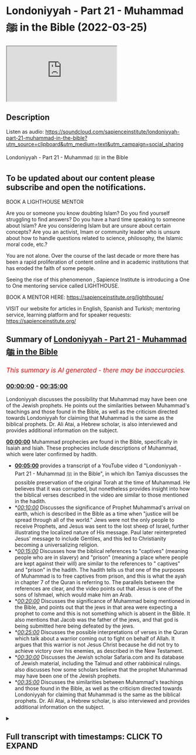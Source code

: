 # Londoniyyah - Part 21 - Muhammad ﷺ in the Bible (2022-03-25)

<iframe loading='lazy' src='https://www.youtube.com/embed/diCnJvtrpL4'></iframe>

## Description

Listen as audio: https://soundcloud.com/sapienceinstitute/londoniyyah-part-21-muhammad-in-the-bible?utm_source=clipboard&utm_medium=text&utm_campaign=social_sharing

Londoniyyah - Part 21 - Muhammad ﷺ in the Bible

To be updated about our content please subscribe and open the notifications.
----
BOOK A LIGHTHOUSE MENTOR

Are you or someone you know doubting Islam? Do you find yourself struggling to find answers?  Do you have a hard time speaking to someone about Islam?  Are you considering Islam but are unsure about certain concepts?  Are you an activist, Imam or community leader who is unsure about how to handle questions related to science, philosophy, the Islamic moral code, etc.?

You are not alone.  Over the course of the last decade or more there has been a rapid proliferation of content online and in academic institutions that has eroded the faith of some people.

Seeing the rise of  this phenomenon , Sapience Institute is introducing a One to One mentoring service called LIGHTHOUSE.

BOOK A MENTOR HERE: https://sapienceinstitute.org/lighthouse/

VISIT our website for articles in English, Spanish and Turkish; mentoring service, learning platform and for speaker requests: https://sapienceinstitute.org/

## Summary of [Londoniyyah - Part 21 - Muhammad ﷺ in the Bible](https://www.youtube.com/watch?v=diCnJvtrpL4)


*<span style="color:red; font-size:125%">This summary is AI generated - there may be inaccuracies</span>. [](/)*

### [00:00:00](https://www.youtube.com/watch?v=diCnJvtrpL4&t=0) - [00:35:00](https://www.youtube.com/watch?v=diCnJvtrpL4&t=2100)

 Londoniyyah discusses the possibility that Muhammad may have been one of the Jewish prophets. He points out the similarities between Muhammad's teachings and those found in the Bible, as well as the criticism directed towards Londoniyyah for claiming that Muhammad is the same as the biblical prophets. Dr. Ali Atai, a Hebrew scholar, is also interviewed and provides additional information on the subject.

**[00:00:00](https://www.youtube.com/watch?v=diCnJvtrpL4&t=0)**  Muhammad prophecies are found in the Bible, specifically in Isaiah and Isiah. These prophecies include descriptions of Muhammad, which were later confirmed by hadith.
* **[00:05:00](https://www.youtube.com/watch?v=diCnJvtrpL4&t=300)**  provides a transcript of a YouTube video d "Londoniyyah - Part 21 - Muhammad ﷺ in the Bible", in which Ibn Tamiya discusses the possible preservation of the original Torah at the time of Muhammad. He believes that it was corrupted, but nonetheless provides insight into how the biblical verses described in the video are similar to those mentioned in the hadith.
* **[00:10:00](https://www.youtube.com/watch?v=diCnJvtrpL4&t=600)* Discusses the significance of Prophet Muhammad's arrival on earth, which is described in the Bible as a time when "justice will be spread through all of the world." Jews were not the only people to receive Prophets, and Jesus was sent to the lost sheep of Israel, further illustrating the localized nature of His message. Paul later reinterpreted Jesus' message to include Gentiles, and this led to Christianity becoming a universalizing religion.
* **[00:15:00](https://www.youtube.com/watch?v=diCnJvtrpL4&t=900)* Discusses how the biblical references to "captives" (meaning people who are in slavery) and "prison" (meaning a place where people are kept against their will) are similar to the references to " captives" and "prison" in the hadith. The hadith tells us that one of the purposes of Muhammad is to free captives from prison, and this is what the ayah in chapter 7 of the Quran is referring to. The parallels between the references are clear, and the video points out that Jesus is one of the sons of Ishmael, which would make him an Arab.
* **[00:20:00](https://www.youtube.com/watch?v=diCnJvtrpL4&t=1200)* Discusses the significance of Muhammad being mentioned in the Bible, and points out that the jews in that area were expecting a prophet to come and this is not something which is absent in the Bible. It also mentions that Jacob was the father of the jews, and that god is being submitted here being defeated by the jews.
* **[00:25:00](https://www.youtube.com/watch?v=diCnJvtrpL4&t=1500)* Discusses the possible interpretations of verses in the Quran which talk about a warrior coming out to fight on behalf of Allah. It argues that this warrior is not Jesus Christ because he did not try to achieve victory over his enemies, as described in the New Testament.
* **[00:30:00](https://www.youtube.com/watch?v=diCnJvtrpL4&t=1800)* Discusses the Jewish scholar Safaria.com and its database of Jewish material, including the Talmud and other rabbinical rulings.  also discusses how some scholars believe that the prophet Muhammad may have been one of the Jewish prophets.
* **[00:35:00](https://www.youtube.com/watch?v=diCnJvtrpL4&t=2100)* Discusses the similarities between Muhammad's teachings and those found in the Bible, as well as the criticism directed towards Londoniyyah for claiming that Muhammad is the same as the biblical prophets. Dr. Ali Atai, a Hebrew scholar, is also interviewed and provides additional information on the subject.

<details><summary><h2>Full transcript with timestamps: CLICK TO EXPAND</h2></summary>

[0:00:13](https://youtu.be/diCnJvtrpL4?t=13) how is everyone doing this is the ninth  
[0:00:15](https://youtu.be/diCnJvtrpL4?t=15) session and we're going to be talking  
[0:00:16](https://youtu.be/diCnJvtrpL4?t=16) something about something very important  
[0:00:17](https://youtu.be/diCnJvtrpL4?t=17) which is about the prophecies  
[0:00:20](https://youtu.be/diCnJvtrpL4?t=20) of  
[0:00:21](https://youtu.be/diCnJvtrpL4?t=21) the prophet  
[0:00:22](https://youtu.be/diCnJvtrpL4?t=22) muhammad that can be found in the bible  
[0:00:26](https://youtu.be/diCnJvtrpL4?t=26) before i do that i'm going to leave it  
[0:00:27](https://youtu.be/diCnJvtrpL4?t=27) to aquatic to  
[0:00:57](https://youtu.be/diCnJvtrpL4?t=57) right so in this poem  
[0:00:59](https://youtu.be/diCnJvtrpL4?t=59) uh the the  
[0:01:01](https://youtu.be/diCnJvtrpL4?t=61) the novel basically mentions the  
[0:01:03](https://youtu.be/diCnJvtrpL4?t=63) basically mentions  
[0:01:05](https://youtu.be/diCnJvtrpL4?t=65) uh  
[0:01:06](https://youtu.be/diCnJvtrpL4?t=66) which in arabic is  
[0:01:08](https://youtu.be/diCnJvtrpL4?t=68) basically the book of isaiah  
[0:01:11](https://youtu.be/diCnJvtrpL4?t=71) and the book of isaiah potentially is  
[0:01:13](https://youtu.be/diCnJvtrpL4?t=73) the most clear or clear of what we have  
[0:01:15](https://youtu.be/diCnJvtrpL4?t=75) today  
[0:01:17](https://youtu.be/diCnJvtrpL4?t=77) in uh in terms of  
[0:01:19](https://youtu.be/diCnJvtrpL4?t=79) the 42nd chapter of isaiah in terms of  
[0:01:22](https://youtu.be/diCnJvtrpL4?t=82) predictions  
[0:01:23](https://youtu.be/diCnJvtrpL4?t=83) or mentioning  
[0:01:25](https://youtu.be/diCnJvtrpL4?t=85) of a prophet that's going to come in the  
[0:01:26](https://youtu.be/diCnJvtrpL4?t=86) future  
[0:01:27](https://youtu.be/diCnJvtrpL4?t=87) and when we go through it and we will go  
[0:01:29](https://youtu.be/diCnJvtrpL4?t=89) through it it's going to be clear to us  
[0:01:31](https://youtu.be/diCnJvtrpL4?t=91) that the  
[0:01:33](https://youtu.be/diCnJvtrpL4?t=93) descriptions  
[0:01:34](https://youtu.be/diCnJvtrpL4?t=94) are of  
[0:01:35](https://youtu.be/diCnJvtrpL4?t=95) uh none other than the prophet muhammad  
[0:01:38](https://youtu.be/diCnJvtrpL4?t=98) but before we do so i think it will be  
[0:01:40](https://youtu.be/diCnJvtrpL4?t=100) befitting  
[0:01:41](https://youtu.be/diCnJvtrpL4?t=101) to have some recite  
[0:01:44](https://youtu.be/diCnJvtrpL4?t=104) chapter 7 157  
[0:01:46](https://youtu.be/diCnJvtrpL4?t=106) which is a key ayah in the quran  
[0:01:49](https://youtu.be/diCnJvtrpL4?t=109) which mentions some points which we  
[0:01:51](https://youtu.be/diCnJvtrpL4?t=111) should also pay attention to so this is  
[0:01:53](https://youtu.be/diCnJvtrpL4?t=113) chapter 7 verse 157  
[0:02:46](https://youtu.be/diCnJvtrpL4?t=166) my  
[0:02:50](https://youtu.be/diCnJvtrpL4?t=170) so i'm going to quickly read a  
[0:02:51](https://youtu.be/diCnJvtrpL4?t=171) translation of that  
[0:02:53](https://youtu.be/diCnJvtrpL4?t=173) uh they are the ones who follow the  
[0:02:55](https://youtu.be/diCnJvtrpL4?t=175) messenger the unlettered prophet  
[0:02:57](https://youtu.be/diCnJvtrpL4?t=177) whose description they found in the  
[0:02:59](https://youtu.be/diCnJvtrpL4?t=179) torah and the injil the gospel he  
[0:03:01](https://youtu.be/diCnJvtrpL4?t=181) commands them to do good and forbids  
[0:03:03](https://youtu.be/diCnJvtrpL4?t=183) them from evil permits for them what is  
[0:03:05](https://youtu.be/diCnJvtrpL4?t=185) lawful and forbids to them  
[0:03:07](https://youtu.be/diCnJvtrpL4?t=187) what is impure and relieves them from  
[0:03:09](https://youtu.be/diCnJvtrpL4?t=189) the burdens  
[0:03:11](https://youtu.be/diCnJvtrpL4?t=191) and the shackles that  
[0:03:13](https://youtu.be/diCnJvtrpL4?t=193) that  
[0:03:13](https://youtu.be/diCnJvtrpL4?t=193) bound them  
[0:03:15](https://youtu.be/diCnJvtrpL4?t=195) only those who believe in him honor and  
[0:03:17](https://youtu.be/diCnJvtrpL4?t=197) support him and follow the light sent  
[0:03:19](https://youtu.be/diCnJvtrpL4?t=199) down to him will be successful  
[0:03:24](https://youtu.be/diCnJvtrpL4?t=204) now interestingly and this is in the  
[0:03:25](https://youtu.be/diCnJvtrpL4?t=205) next slide  
[0:03:27](https://youtu.be/diCnJvtrpL4?t=207) there is actually a hadith on this  
[0:03:30](https://youtu.be/diCnJvtrpL4?t=210) matter and this hadith is in bukhari  
[0:03:33](https://youtu.be/diCnJvtrpL4?t=213) and it's narrated as you can see  
[0:03:36](https://youtu.be/diCnJvtrpL4?t=216) by  
[0:03:41](https://youtu.be/diCnJvtrpL4?t=221) as you can see here  
[0:03:43](https://youtu.be/diCnJvtrpL4?t=223) oh sorry yes  
[0:03:45](https://youtu.be/diCnJvtrpL4?t=225) and here i'm going to read the english  
[0:03:49](https://youtu.be/diCnJvtrpL4?t=229) it says  
[0:03:50](https://youtu.be/diCnJvtrpL4?t=230) that he narrates that tell me about the  
[0:03:52](https://youtu.be/diCnJvtrpL4?t=232) description of allah's messenger  
[0:03:54](https://youtu.be/diCnJvtrpL4?t=234) which is mentioned in the torah  
[0:03:57](https://youtu.be/diCnJvtrpL4?t=237) he replied yes by allah he is described  
[0:03:59](https://youtu.be/diCnJvtrpL4?t=239) in the torah with some of the qualities  
[0:04:01](https://youtu.be/diCnJvtrpL4?t=241) attributed to him in the quran as  
[0:04:04](https://youtu.be/diCnJvtrpL4?t=244) follows  
[0:04:05](https://youtu.be/diCnJvtrpL4?t=245) now bear in mind  
[0:04:07](https://youtu.be/diCnJvtrpL4?t=247) that the books that we have now the old  
[0:04:09](https://youtu.be/diCnJvtrpL4?t=249) testament or what is referred to as  
[0:04:10](https://youtu.be/diCnJvtrpL4?t=250) torah or the first five books  
[0:04:13](https://youtu.be/diCnJvtrpL4?t=253) they have undergone significant revision  
[0:04:15](https://youtu.be/diCnJvtrpL4?t=255) there has been manuscripts that have  
[0:04:17](https://youtu.be/diCnJvtrpL4?t=257) been found there have been changes that  
[0:04:19](https://youtu.be/diCnJvtrpL4?t=259) have been made and that's  
[0:04:20](https://youtu.be/diCnJvtrpL4?t=260) an open secret now it doesn't require  
[0:04:23](https://youtu.be/diCnJvtrpL4?t=263) too much discussion  
[0:04:25](https://youtu.be/diCnJvtrpL4?t=265) only someone who is a religious fanatic  
[0:04:27](https://youtu.be/diCnJvtrpL4?t=267) or blind to the evidence would think  
[0:04:29](https://youtu.be/diCnJvtrpL4?t=269) anything other than this  
[0:04:32](https://youtu.be/diCnJvtrpL4?t=272) for example the masoretic text which  
[0:04:34](https://youtu.be/diCnJvtrpL4?t=274) many of the  
[0:04:36](https://youtu.be/diCnJvtrpL4?t=276) the old testament is very much of the  
[0:04:37](https://youtu.be/diCnJvtrpL4?t=277) old testament translations are based on  
[0:04:40](https://youtu.be/diCnJvtrpL4?t=280) underwent significant transformation  
[0:04:42](https://youtu.be/diCnJvtrpL4?t=282) when they found the dead sea scrolls  
[0:04:44](https://youtu.be/diCnJvtrpL4?t=284) in  
[0:04:45](https://youtu.be/diCnJvtrpL4?t=285) the last 60 70 years whenever it was  
[0:04:46](https://youtu.be/diCnJvtrpL4?t=286) they funded as these girls and so when  
[0:04:48](https://youtu.be/diCnJvtrpL4?t=288) they now the old testament translations  
[0:04:51](https://youtu.be/diCnJvtrpL4?t=291) make a decision for what goes in and  
[0:04:53](https://youtu.be/diCnJvtrpL4?t=293) what is to be excluded from the old  
[0:04:54](https://youtu.be/diCnJvtrpL4?t=294) testament they decide whether it's going  
[0:04:56](https://youtu.be/diCnJvtrpL4?t=296) to be the masoretic text or whether it's  
[0:04:59](https://youtu.be/diCnJvtrpL4?t=299) going to be the dead sea scrolls and or  
[0:05:01](https://youtu.be/diCnJvtrpL4?t=301) if it's going to be the septuagint and  
[0:05:03](https://youtu.be/diCnJvtrpL4?t=303) for those who don't know the septuagint  
[0:05:05](https://youtu.be/diCnJvtrpL4?t=305) is a greek translation of the old  
[0:05:07](https://youtu.be/diCnJvtrpL4?t=307) testament  
[0:05:08](https://youtu.be/diCnJvtrpL4?t=308) now you may ask what was a greek  
[0:05:10](https://youtu.be/diCnJvtrpL4?t=310) translation of the old testament doing  
[0:05:12](https://youtu.be/diCnJvtrpL4?t=312) as one of the primary sources for trying  
[0:05:14](https://youtu.be/diCnJvtrpL4?t=314) to find out what the old testament is  
[0:05:17](https://youtu.be/diCnJvtrpL4?t=317) they consider it one of the most  
[0:05:19](https://youtu.be/diCnJvtrpL4?t=319) important and primary sources and in  
[0:05:22](https://youtu.be/diCnJvtrpL4?t=322) fact what they have to do is translate  
[0:05:23](https://youtu.be/diCnJvtrpL4?t=323) it into hebrew so there's a translation  
[0:05:25](https://youtu.be/diCnJvtrpL4?t=325) process  
[0:05:27](https://youtu.be/diCnJvtrpL4?t=327) and it's not inconceivable to think that  
[0:05:29](https://youtu.be/diCnJvtrpL4?t=329) they would actually prefer a septuagint  
[0:05:31](https://youtu.be/diCnJvtrpL4?t=331) translation  
[0:05:33](https://youtu.be/diCnJvtrpL4?t=333) over and above for example a dead sea  
[0:05:35](https://youtu.be/diCnJvtrpL4?t=335) manuscript translation it's that's that  
[0:05:37](https://youtu.be/diCnJvtrpL4?t=337) has happened that does happen  
[0:05:39](https://youtu.be/diCnJvtrpL4?t=339) and so many of the times you maybe a  
[0:05:41](https://youtu.be/diCnJvtrpL4?t=341) section of the bible will depend  
[0:05:44](https://youtu.be/diCnJvtrpL4?t=344) entirely on  
[0:05:45](https://youtu.be/diCnJvtrpL4?t=345) a translation of a he of of a text from  
[0:05:49](https://youtu.be/diCnJvtrpL4?t=349) the greek into the hebrew so this is the  
[0:05:51](https://youtu.be/diCnJvtrpL4?t=351) kind of thing we are dealing with  
[0:05:53](https://youtu.be/diCnJvtrpL4?t=353) we are not dealing with a book that has  
[0:05:55](https://youtu.be/diCnJvtrpL4?t=355) been preserved  
[0:05:56](https://youtu.be/diCnJvtrpL4?t=356) and so at the time of the prophet  
[0:06:02](https://youtu.be/diCnJvtrpL4?t=362) it's important to know  
[0:06:03](https://youtu.be/diCnJvtrpL4?t=363) that what they what they were reading  
[0:06:05](https://youtu.be/diCnJvtrpL4?t=365) then is different to what we're reading  
[0:06:06](https://youtu.be/diCnJvtrpL4?t=366) now and ibn tamiya believes in his hijab  
[0:06:10](https://youtu.be/diCnJvtrpL4?t=370) uh  
[0:06:11](https://youtu.be/diCnJvtrpL4?t=371) his major work on on kind of comparative  
[0:06:14](https://youtu.be/diCnJvtrpL4?t=374) religion  
[0:06:15](https://youtu.be/diCnJvtrpL4?t=375) he believes actually and this is a  
[0:06:16](https://youtu.be/diCnJvtrpL4?t=376) minority opinion  
[0:06:18](https://youtu.be/diCnJvtrpL4?t=378) it is a minority opinion that the torah  
[0:06:20](https://youtu.be/diCnJvtrpL4?t=380) in its original form was actually  
[0:06:22](https://youtu.be/diCnJvtrpL4?t=382) preserved at the time of the prophet he  
[0:06:25](https://youtu.be/diCnJvtrpL4?t=385) believes that whereas in hajjar and  
[0:06:27](https://youtu.be/diCnJvtrpL4?t=387) others they disagree with that and  
[0:06:29](https://youtu.be/diCnJvtrpL4?t=389) they show that actually it has been  
[0:06:31](https://youtu.be/diCnJvtrpL4?t=391) uh you know corrupted and so on  
[0:06:35](https://youtu.be/diCnJvtrpL4?t=395) so this is the relevance because you'd  
[0:06:36](https://youtu.be/diCnJvtrpL4?t=396) be thinking okay why why is he  
[0:06:37](https://youtu.be/diCnJvtrpL4?t=397) mentioning what's in the torah if they  
[0:06:39](https://youtu.be/diCnJvtrpL4?t=399) told us  
[0:06:40](https://youtu.be/diCnJvtrpL4?t=400) if it's corrupted  
[0:06:42](https://youtu.be/diCnJvtrpL4?t=402) there's two ways of answering that  
[0:06:43](https://youtu.be/diCnJvtrpL4?t=403) question if you go with the majority  
[0:06:44](https://youtu.be/diCnJvtrpL4?t=404) opinions because a that part of the  
[0:06:46](https://youtu.be/diCnJvtrpL4?t=406) torah would not be maharaf  
[0:06:49](https://youtu.be/diCnJvtrpL4?t=409) and or be  
[0:06:50](https://youtu.be/diCnJvtrpL4?t=410) that actually the torah would not have  
[0:06:52](https://youtu.be/diCnJvtrpL4?t=412) been muhammad couldn't see me at that  
[0:06:53](https://youtu.be/diCnJvtrpL4?t=413) time which is corrupted  
[0:06:55](https://youtu.be/diCnJvtrpL4?t=415) in either event it's not a problem for  
[0:06:57](https://youtu.be/diCnJvtrpL4?t=417) us what isn't what is interesting about  
[0:06:59](https://youtu.be/diCnJvtrpL4?t=419) this is that now you have this companion  
[0:07:03](https://youtu.be/diCnJvtrpL4?t=423) telling us what he is reading from the  
[0:07:04](https://youtu.be/diCnJvtrpL4?t=424) torah  
[0:07:05](https://youtu.be/diCnJvtrpL4?t=425) at the time of the prophet  
[0:07:10](https://youtu.be/diCnJvtrpL4?t=430) he said he replied yes by allah he is  
[0:07:12](https://youtu.be/diCnJvtrpL4?t=432) describing the torah with some of the  
[0:07:14](https://youtu.be/diCnJvtrpL4?t=434) qualities attributed to him in the quran  
[0:07:16](https://youtu.be/diCnJvtrpL4?t=436) as follows oh prophet we have sent you  
[0:07:18](https://youtu.be/diCnJvtrpL4?t=438) as a witness  
[0:07:19](https://youtu.be/diCnJvtrpL4?t=439) for allah's true religion and the giver  
[0:07:21](https://youtu.be/diCnJvtrpL4?t=441) of glad tidings  
[0:07:23](https://youtu.be/diCnJvtrpL4?t=443) to the faithful believers and of warner  
[0:07:25](https://youtu.be/diCnJvtrpL4?t=445) to the unbelievers and a guardian of the  
[0:07:27](https://youtu.be/diCnJvtrpL4?t=447) illiterates you are my slave and i am  
[0:07:30](https://youtu.be/diCnJvtrpL4?t=450) and my messenger okay  
[0:07:33](https://youtu.be/diCnJvtrpL4?t=453) i have named you el mota  
[0:07:35](https://youtu.be/diCnJvtrpL4?t=455) or the one one who depends upon allah  
[0:07:38](https://youtu.be/diCnJvtrpL4?t=458) you are neither discourteous harsh  
[0:07:41](https://youtu.be/diCnJvtrpL4?t=461) nor a noisemaker in the markets and you  
[0:07:43](https://youtu.be/diCnJvtrpL4?t=463) do not do evil to those who do evil to  
[0:07:46](https://youtu.be/diCnJvtrpL4?t=466) you but you deal with them  
[0:07:48](https://youtu.be/diCnJvtrpL4?t=468) with forgiveness  
[0:07:50](https://youtu.be/diCnJvtrpL4?t=470) and kindness  
[0:07:52](https://youtu.be/diCnJvtrpL4?t=472) allah will not let him the prophet die  
[0:07:54](https://youtu.be/diCnJvtrpL4?t=474) till he makes straight the crooked  
[0:07:55](https://youtu.be/diCnJvtrpL4?t=475) people by making them say non has the  
[0:07:58](https://youtu.be/diCnJvtrpL4?t=478) right to be worshipped by allah  
[0:08:01](https://youtu.be/diCnJvtrpL4?t=481) with which  
[0:08:02](https://youtu.be/diCnJvtrpL4?t=482) will be open blind eyes and deaf ears  
[0:08:04](https://youtu.be/diCnJvtrpL4?t=484) and enveloped hearts now interesting  
[0:08:06](https://youtu.be/diCnJvtrpL4?t=486) because  
[0:08:07](https://youtu.be/diCnJvtrpL4?t=487) we are going to read now the biblical  
[0:08:09](https://youtu.be/diCnJvtrpL4?t=489) verses  
[0:08:11](https://youtu.be/diCnJvtrpL4?t=491) and they're there in the slides but i'm  
[0:08:12](https://youtu.be/diCnJvtrpL4?t=492) going to read them  
[0:08:13](https://youtu.be/diCnJvtrpL4?t=493) myself  
[0:08:14](https://youtu.be/diCnJvtrpL4?t=494) and i want you to just think about those  
[0:08:16](https://youtu.be/diCnJvtrpL4?t=496) those are the descriptions that i  
[0:08:18](https://youtu.be/diCnJvtrpL4?t=498) mentioned the hadith whilst now we read  
[0:08:22](https://youtu.be/diCnJvtrpL4?t=502) isaiah chapter 42.  
[0:08:29](https://youtu.be/diCnJvtrpL4?t=509) here is my servant whom i uphold  
[0:08:33](https://youtu.be/diCnJvtrpL4?t=513) my chosen one in whom i delight  
[0:08:37](https://youtu.be/diCnJvtrpL4?t=517) i will put my spirit on him and he will  
[0:08:39](https://youtu.be/diCnJvtrpL4?t=519) bring justice to the nations  
[0:08:42](https://youtu.be/diCnJvtrpL4?t=522) he will not shout or cry out or raise  
[0:08:44](https://youtu.be/diCnJvtrpL4?t=524) his voice in the streets what does that  
[0:08:46](https://youtu.be/diCnJvtrpL4?t=526) remind you of  
[0:08:47](https://youtu.be/diCnJvtrpL4?t=527) the hadith  
[0:08:48](https://youtu.be/diCnJvtrpL4?t=528) we just read yeah  
[0:08:50](https://youtu.be/diCnJvtrpL4?t=530) and bear in mind also that not shouting  
[0:08:52](https://youtu.be/diCnJvtrpL4?t=532) and crying out is something which is in  
[0:08:53](https://youtu.be/diCnJvtrpL4?t=533) the quran  
[0:08:55](https://youtu.be/diCnJvtrpL4?t=535) in the ankle  
[0:08:58](https://youtu.be/diCnJvtrpL4?t=538) which is  
[0:09:00](https://youtu.be/diCnJvtrpL4?t=540) when lokman was giving advice to his son  
[0:09:02](https://youtu.be/diCnJvtrpL4?t=542) he said that the worst of voices are the  
[0:09:03](https://youtu.be/diCnJvtrpL4?t=543) voices of  
[0:09:05](https://youtu.be/diCnJvtrpL4?t=545) you know the donkeys so don't raise your  
[0:09:08](https://youtu.be/diCnJvtrpL4?t=548) voice too much don't shout  
[0:09:10](https://youtu.be/diCnJvtrpL4?t=550) don't shout out  
[0:09:14](https://youtu.be/diCnJvtrpL4?t=554) a bruised reed he will not break and a  
[0:09:17](https://youtu.be/diCnJvtrpL4?t=557) smoldering wick he will not snuff out  
[0:09:20](https://youtu.be/diCnJvtrpL4?t=560) in faithfulness he will bring forth  
[0:09:21](https://youtu.be/diCnJvtrpL4?t=561) justice  
[0:09:23](https://youtu.be/diCnJvtrpL4?t=563) he will not he will not falter or be  
[0:09:25](https://youtu.be/diCnJvtrpL4?t=565) discouraged till he establish justice on  
[0:09:28](https://youtu.be/diCnJvtrpL4?t=568) earth  
[0:09:30](https://youtu.be/diCnJvtrpL4?t=570) now this is interesting  
[0:09:32](https://youtu.be/diCnJvtrpL4?t=572) because the word  
[0:09:35](https://youtu.be/diCnJvtrpL4?t=575) in the hebrew language  
[0:09:37](https://youtu.be/diCnJvtrpL4?t=577) which means the earth  
[0:09:38](https://youtu.be/diCnJvtrpL4?t=578) it's not something specific  
[0:09:41](https://youtu.be/diCnJvtrpL4?t=581) here it's uh  
[0:09:43](https://youtu.be/diCnJvtrpL4?t=583) it's indefinite  
[0:09:45](https://youtu.be/diCnJvtrpL4?t=585) it's talking about the entire earth  
[0:09:48](https://youtu.be/diCnJvtrpL4?t=588) in fact and we know that jewish  
[0:09:50](https://youtu.be/diCnJvtrpL4?t=590) tradition says that actually  
[0:09:52](https://youtu.be/diCnJvtrpL4?t=592) prophethood was only sent to  
[0:09:54](https://youtu.be/diCnJvtrpL4?t=594) the jews  
[0:09:55](https://youtu.be/diCnJvtrpL4?t=595) so this this person who who's obviously  
[0:09:57](https://youtu.be/diCnJvtrpL4?t=597) being described here  
[0:09:59](https://youtu.be/diCnJvtrpL4?t=599) he's going to come not to the jewish  
[0:10:01](https://youtu.be/diCnJvtrpL4?t=601) people or the children of israel he's  
[0:10:02](https://youtu.be/diCnJvtrpL4?t=602) going to come to all of the world and  
[0:10:04](https://youtu.be/diCnJvtrpL4?t=604) he's going to try and spread justice  
[0:10:05](https://youtu.be/diCnJvtrpL4?t=605) through all of the world  
[0:10:07](https://youtu.be/diCnJvtrpL4?t=607) and this is extremely significant  
[0:10:10](https://youtu.be/diCnJvtrpL4?t=610) he will not be he will not falter or be  
[0:10:11](https://youtu.be/diCnJvtrpL4?t=611) discouraged till he establish  
[0:10:13](https://youtu.be/diCnJvtrpL4?t=613) establishes justice on the earth  
[0:10:15](https://youtu.be/diCnJvtrpL4?t=615) in his law the islands will put their  
[0:10:17](https://youtu.be/diCnJvtrpL4?t=617) help  
[0:10:18](https://youtu.be/diCnJvtrpL4?t=618) the islands and this is plural now  
[0:10:23](https://youtu.be/diCnJvtrpL4?t=623) this is what god the lord says he who  
[0:10:25](https://youtu.be/diCnJvtrpL4?t=625) created the heavens and the and  
[0:10:27](https://youtu.be/diCnJvtrpL4?t=627) the earth  
[0:10:29](https://youtu.be/diCnJvtrpL4?t=629) sorry he who created the heavens and  
[0:10:31](https://youtu.be/diCnJvtrpL4?t=631) stretched them out he who spread out the  
[0:10:33](https://youtu.be/diCnJvtrpL4?t=633) earth and all that comes out of it  
[0:10:35](https://youtu.be/diCnJvtrpL4?t=635) who gives breath to its people and life  
[0:10:38](https://youtu.be/diCnJvtrpL4?t=638) to those who walk on it  
[0:10:40](https://youtu.be/diCnJvtrpL4?t=640) i the lord and this kind of language is  
[0:10:41](https://youtu.be/diCnJvtrpL4?t=641) similar to what you find in the quran  
[0:10:45](https://youtu.be/diCnJvtrpL4?t=645) you know  
[0:10:49](https://youtu.be/diCnJvtrpL4?t=649) i the lord have called you in  
[0:10:51](https://youtu.be/diCnJvtrpL4?t=651) righteousness i will hold of your hand i  
[0:10:54](https://youtu.be/diCnJvtrpL4?t=654) will keep you and will make you to to be  
[0:10:57](https://youtu.be/diCnJvtrpL4?t=657) a covenant for the people and the light  
[0:10:59](https://youtu.be/diCnJvtrpL4?t=659) for the gentiles  
[0:11:01](https://youtu.be/diCnJvtrpL4?t=661) now the gentiles are non-jews  
[0:11:05](https://youtu.be/diCnJvtrpL4?t=665) very interestingly  
[0:11:09](https://youtu.be/diCnJvtrpL4?t=669) first of all all jewish prophets were  
[0:11:11](https://youtu.be/diCnJvtrpL4?t=671) not sent as gentiles they were sent to  
[0:11:13](https://youtu.be/diCnJvtrpL4?t=673) the children of israel  
[0:11:15](https://youtu.be/diCnJvtrpL4?t=675) but even jesus for the for christians  
[0:11:17](https://youtu.be/diCnJvtrpL4?t=677) who want to say this is about jesus  
[0:11:19](https://youtu.be/diCnJvtrpL4?t=679) he wasn't sent to the gentiles he  
[0:11:22](https://youtu.be/diCnJvtrpL4?t=682) himself stated that he was sent to the  
[0:11:24](https://youtu.be/diCnJvtrpL4?t=684) lost sheep of israel a very famous  
[0:11:26](https://youtu.be/diCnJvtrpL4?t=686) narration i'm not sure if any of you  
[0:11:27](https://youtu.be/diCnJvtrpL4?t=687) know it and you should know this  
[0:11:28](https://youtu.be/diCnJvtrpL4?t=688) narration  
[0:11:30](https://youtu.be/diCnJvtrpL4?t=690) because it  
[0:11:31](https://youtu.be/diCnJvtrpL4?t=691) it's it's it's actually  
[0:11:33](https://youtu.be/diCnJvtrpL4?t=693) and we would say this definitely didn't  
[0:11:35](https://youtu.be/diCnJvtrpL4?t=695) happen  
[0:11:37](https://youtu.be/diCnJvtrpL4?t=697) but this indicates racism and  
[0:11:38](https://youtu.be/diCnJvtrpL4?t=698) discrimination  
[0:11:40](https://youtu.be/diCnJvtrpL4?t=700) uh a canaanite woman came to jesus  
[0:11:44](https://youtu.be/diCnJvtrpL4?t=704) in the bible the new testament now  
[0:11:47](https://youtu.be/diCnJvtrpL4?t=707) and she asked him to heal her  
[0:11:49](https://youtu.be/diCnJvtrpL4?t=709) and he says he doesn't he called her a  
[0:11:51](https://youtu.be/diCnJvtrpL4?t=711) dog basically  
[0:11:53](https://youtu.be/diCnJvtrpL4?t=713) you know  
[0:11:55](https://youtu.be/diCnJvtrpL4?t=715) after she begged him a little bit more  
[0:11:56](https://youtu.be/diCnJvtrpL4?t=716) he healed her  
[0:11:59](https://youtu.be/diCnJvtrpL4?t=719) and they say well that abra gets the  
[0:12:00](https://youtu.be/diCnJvtrpL4?t=720) first thing it doesn't abrogate anything  
[0:12:01](https://youtu.be/diCnJvtrpL4?t=721) he still called her a dog because she  
[0:12:03](https://youtu.be/diCnJvtrpL4?t=723) was a gentile she wasn't a jew  
[0:12:05](https://youtu.be/diCnJvtrpL4?t=725) and you could look at  
[0:12:06](https://youtu.be/diCnJvtrpL4?t=726) this very famous verse  
[0:12:09](https://youtu.be/diCnJvtrpL4?t=729) and jesus in the new testament said do  
[0:12:11](https://youtu.be/diCnJvtrpL4?t=731) not go in the way of the gentiles  
[0:12:13](https://youtu.be/diCnJvtrpL4?t=733) for i was only sent to the lost sheep of  
[0:12:15](https://youtu.be/diCnJvtrpL4?t=735) israel  
[0:12:16](https://youtu.be/diCnJvtrpL4?t=736) very clear and decisive verse it's only  
[0:12:19](https://youtu.be/diCnJvtrpL4?t=739) really  
[0:12:20](https://youtu.be/diCnJvtrpL4?t=740) when you look at the history of  
[0:12:22](https://youtu.be/diCnJvtrpL4?t=742) christianity  
[0:12:23](https://youtu.be/diCnJvtrpL4?t=743) when did christianity become a  
[0:12:24](https://youtu.be/diCnJvtrpL4?t=744) universalizing religion  
[0:12:27](https://youtu.be/diCnJvtrpL4?t=747) it became a universalizing religion  
[0:12:29](https://youtu.be/diCnJvtrpL4?t=749) when paul  
[0:12:30](https://youtu.be/diCnJvtrpL4?t=750) had an interpretation  
[0:12:32](https://youtu.be/diCnJvtrpL4?t=752) of christianity  
[0:12:34](https://youtu.be/diCnJvtrpL4?t=754) which was universalizing which was  
[0:12:37](https://youtu.be/diCnJvtrpL4?t=757) we'll go to the gentiles and so on  
[0:12:40](https://youtu.be/diCnJvtrpL4?t=760) but i'm not sure if you guys know who  
[0:12:42](https://youtu.be/diCnJvtrpL4?t=762) james is who knows who james is  
[0:12:43](https://youtu.be/diCnJvtrpL4?t=763) according to christians  
[0:12:46](https://youtu.be/diCnJvtrpL4?t=766) yeah the brother of jesus christ they  
[0:12:48](https://youtu.be/diCnJvtrpL4?t=768) believe he's the brother of jesus christ  
[0:12:50](https://youtu.be/diCnJvtrpL4?t=770) and james if you look at  
[0:12:53](https://youtu.be/diCnJvtrpL4?t=773) the books of  
[0:12:55](https://youtu.be/diCnJvtrpL4?t=775) he was supposedly written and so on  
[0:12:57](https://youtu.be/diCnJvtrpL4?t=777) he was firmly on the old covenant he  
[0:12:59](https://youtu.be/diCnJvtrpL4?t=779) firmly believed in the law or the jews  
[0:13:02](https://youtu.be/diCnJvtrpL4?t=782) today called the halacha he firmly  
[0:13:04](https://youtu.be/diCnJvtrpL4?t=784) believed in all that in fact  
[0:13:05](https://youtu.be/diCnJvtrpL4?t=785) he  
[0:13:06](https://youtu.be/diCnJvtrpL4?t=786) and we can go into this but he tested  
[0:13:08](https://youtu.be/diCnJvtrpL4?t=788) paul himself  
[0:13:11](https://youtu.be/diCnJvtrpL4?t=791) about things like circumcision i mean  
[0:13:12](https://youtu.be/diCnJvtrpL4?t=792) they were fighting each other for a  
[0:13:13](https://youtu.be/diCnJvtrpL4?t=793) circumcision  
[0:13:14](https://youtu.be/diCnJvtrpL4?t=794) you know he tested paul to see if he in  
[0:13:17](https://youtu.be/diCnJvtrpL4?t=797) fact believed in the law  
[0:13:19](https://youtu.be/diCnJvtrpL4?t=799) and paul  
[0:13:20](https://youtu.be/diCnJvtrpL4?t=800) replied that yes he believes in the law  
[0:13:22](https://youtu.be/diCnJvtrpL4?t=802) he believed that you know and he was he  
[0:13:24](https://youtu.be/diCnJvtrpL4?t=804) was lying actually because when you look  
[0:13:26](https://youtu.be/diCnJvtrpL4?t=806) at his books there's 13 books in the new  
[0:13:28](https://youtu.be/diCnJvtrpL4?t=808) testament attributed to paul  
[0:13:30](https://youtu.be/diCnJvtrpL4?t=810) all of them indicate that he wasn't he  
[0:13:31](https://youtu.be/diCnJvtrpL4?t=811) doesn't believe he believes in a new  
[0:13:33](https://youtu.be/diCnJvtrpL4?t=813) covenant he believes that jesus  
[0:13:36](https://youtu.be/diCnJvtrpL4?t=816) the fact that he died for the sins  
[0:13:38](https://youtu.be/diCnJvtrpL4?t=818) of humanity means that we don't have to  
[0:13:40](https://youtu.be/diCnJvtrpL4?t=820) abide by that law so he pretended  
[0:13:43](https://youtu.be/diCnJvtrpL4?t=823) when he was in front of james  
[0:13:45](https://youtu.be/diCnJvtrpL4?t=825) to abide by the law but when  
[0:13:47](https://youtu.be/diCnJvtrpL4?t=827) in his own teachings  
[0:13:50](https://youtu.be/diCnJvtrpL4?t=830) he uh  
[0:13:52](https://youtu.be/diCnJvtrpL4?t=832) he didn't abide by the law so the  
[0:13:53](https://youtu.be/diCnJvtrpL4?t=833) universalizing message of christianity  
[0:13:57](https://youtu.be/diCnJvtrpL4?t=837) was partly because of paul and then  
[0:14:00](https://youtu.be/diCnJvtrpL4?t=840) because of the roman empire when they  
[0:14:02](https://youtu.be/diCnJvtrpL4?t=842) when they took on christianity it  
[0:14:03](https://youtu.be/diCnJvtrpL4?t=843) couldn't be a localized religion for the  
[0:14:04](https://youtu.be/diCnJvtrpL4?t=844) jews it had to be something which was  
[0:14:06](https://youtu.be/diCnJvtrpL4?t=846) universalized for everyone otherwise  
[0:14:08](https://youtu.be/diCnJvtrpL4?t=848) policy could not be extracted from it  
[0:14:10](https://youtu.be/diCnJvtrpL4?t=850) and unity unity cannot be made from it  
[0:14:13](https://youtu.be/diCnJvtrpL4?t=853) but if you look at the explicit verses  
[0:14:17](https://youtu.be/diCnJvtrpL4?t=857) of the uh  
[0:14:19](https://youtu.be/diCnJvtrpL4?t=859) of of the bible you can easily make a  
[0:14:21](https://youtu.be/diCnJvtrpL4?t=861) case  
[0:14:22](https://youtu.be/diCnJvtrpL4?t=862) for the localized nature of the message  
[0:14:24](https://youtu.be/diCnJvtrpL4?t=864) of jesus himself do not go in the way of  
[0:14:27](https://youtu.be/diCnJvtrpL4?t=867) you know the gentiles for i was only  
[0:14:29](https://youtu.be/diCnJvtrpL4?t=869) sent to the lost sheep of israel  
[0:14:31](https://youtu.be/diCnJvtrpL4?t=871) but the fact that this is not jesus will  
[0:14:33](https://youtu.be/diCnJvtrpL4?t=873) become even more clear  
[0:14:35](https://youtu.be/diCnJvtrpL4?t=875) in the verses that follow  
[0:14:37](https://youtu.be/diCnJvtrpL4?t=877) he stated i the lord  
[0:14:40](https://youtu.be/diCnJvtrpL4?t=880) have called you in righteousness  
[0:14:42](https://youtu.be/diCnJvtrpL4?t=882) i will take hold of your hand i will  
[0:14:44](https://youtu.be/diCnJvtrpL4?t=884) keep you and will make you  
[0:14:46](https://youtu.be/diCnJvtrpL4?t=886) to be a covenant for the people and the  
[0:14:49](https://youtu.be/diCnJvtrpL4?t=889) light for the gentiles  
[0:14:50](https://youtu.be/diCnJvtrpL4?t=890) to open the to open eyes that's our  
[0:14:53](https://youtu.be/diCnJvtrpL4?t=893) blind and what does that remind you of  
[0:14:56](https://youtu.be/diCnJvtrpL4?t=896) to open eyes that are blind the  
[0:14:57](https://youtu.be/diCnJvtrpL4?t=897) christians will say this is you know  
[0:14:59](https://youtu.be/diCnJvtrpL4?t=899) this is jesus but what did we see in the  
[0:15:01](https://youtu.be/diCnJvtrpL4?t=901) hadith  
[0:15:02](https://youtu.be/diCnJvtrpL4?t=902) we saw this exact terminology  
[0:15:05](https://youtu.be/diCnJvtrpL4?t=905) who remembers what the hadith said  
[0:15:07](https://youtu.be/diCnJvtrpL4?t=907) yeah um  
[0:15:09](https://youtu.be/diCnJvtrpL4?t=909) which will be opened blind eyes and  
[0:15:11](https://youtu.be/diCnJvtrpL4?t=911) death is and enveloped hearts  
[0:15:16](https://youtu.be/diCnJvtrpL4?t=916) exactly to open eyes  
[0:15:19](https://youtu.be/diCnJvtrpL4?t=919) that are blind  
[0:15:21](https://youtu.be/diCnJvtrpL4?t=921) to free captives from prison and to  
[0:15:24](https://youtu.be/diCnJvtrpL4?t=924) release them from the dungeon what does  
[0:15:27](https://youtu.be/diCnJvtrpL4?t=927) that remind you of  
[0:15:31](https://youtu.be/diCnJvtrpL4?t=931) not the hadith but something even  
[0:15:38](https://youtu.be/diCnJvtrpL4?t=938) clearer this this sentence here says  
[0:15:43](https://youtu.be/diCnJvtrpL4?t=943) to free captives from prison  
[0:15:50](https://youtu.be/diCnJvtrpL4?t=950) say again slavery  
[0:15:52](https://youtu.be/diCnJvtrpL4?t=952) this is captive so it could be uh yeah  
[0:15:55](https://youtu.be/diCnJvtrpL4?t=955) any prisoners  
[0:15:56](https://youtu.be/diCnJvtrpL4?t=956) uh the congress  
[0:15:59](https://youtu.be/diCnJvtrpL4?t=959) no  
[0:15:59](https://youtu.be/diCnJvtrpL4?t=959) what did we just read in the beginning  
[0:16:01](https://youtu.be/diCnJvtrpL4?t=961) of the uh  
[0:16:02](https://youtu.be/diCnJvtrpL4?t=962) thing  
[0:16:03](https://youtu.be/diCnJvtrpL4?t=963) in the surah in chapter 7 157  
[0:16:08](https://youtu.be/diCnJvtrpL4?t=968) can you go back to that  
[0:16:09](https://youtu.be/diCnJvtrpL4?t=969) can you go back to the translation of  
[0:16:11](https://youtu.be/diCnJvtrpL4?t=971) that  
[0:16:19](https://youtu.be/diCnJvtrpL4?t=979) okay yeah  
[0:16:33](https://youtu.be/diCnJvtrpL4?t=993) how is that  
[0:16:35](https://youtu.be/diCnJvtrpL4?t=995) and translated them from the burdens and  
[0:16:37](https://youtu.be/diCnJvtrpL4?t=997) the shackles that bound them beautiful  
[0:16:39](https://youtu.be/diCnJvtrpL4?t=999) so they were imprisoned they were in  
[0:16:41](https://youtu.be/diCnJvtrpL4?t=1001) shackles and then  
[0:16:43](https://youtu.be/diCnJvtrpL4?t=1003) they were made free from those shackles  
[0:16:45](https://youtu.be/diCnJvtrpL4?t=1005) so what do we find here we find here it  
[0:16:47](https://youtu.be/diCnJvtrpL4?t=1007) says  
[0:16:48](https://youtu.be/diCnJvtrpL4?t=1008) to open the eyes that are blind which is  
[0:16:49](https://youtu.be/diCnJvtrpL4?t=1009) in the hadith to free captives from  
[0:16:51](https://youtu.be/diCnJvtrpL4?t=1011) prison meaning to release them from the  
[0:16:53](https://youtu.be/diCnJvtrpL4?t=1013) shackles and release them from the  
[0:16:54](https://youtu.be/diCnJvtrpL4?t=1014) dungeon  
[0:16:56](https://youtu.be/diCnJvtrpL4?t=1016) okay so this is not okay there's not an  
[0:16:57](https://youtu.be/diCnJvtrpL4?t=1017) actual dungeon this metaphoric speech  
[0:17:02](https://youtu.be/diCnJvtrpL4?t=1022) those who sit in darkness so if if those  
[0:17:04](https://youtu.be/diCnJvtrpL4?t=1024) who are sitting in darkness that must  
[0:17:06](https://youtu.be/diCnJvtrpL4?t=1026) mean that the person that is coming must  
[0:17:08](https://youtu.be/diCnJvtrpL4?t=1028) be coming with what  
[0:17:10](https://youtu.be/diCnJvtrpL4?t=1030) like and what does the ayah continue to  
[0:17:12](https://youtu.be/diCnJvtrpL4?t=1032) say  
[0:17:26](https://youtu.be/diCnJvtrpL4?t=1046) right so so the following these people  
[0:17:28](https://youtu.be/diCnJvtrpL4?t=1048) that are in darkness in the dungeons are  
[0:17:30](https://youtu.be/diCnJvtrpL4?t=1050) now following a light  
[0:17:32](https://youtu.be/diCnJvtrpL4?t=1052) so the ayah is there  
[0:17:34](https://youtu.be/diCnJvtrpL4?t=1054) the hadith is that and now you have this  
[0:17:36](https://youtu.be/diCnJvtrpL4?t=1056) can you see the parallel so far  
[0:17:40](https://youtu.be/diCnJvtrpL4?t=1060) but the parallels become even more  
[0:17:42](https://youtu.be/diCnJvtrpL4?t=1062) clear when we continue he continues i am  
[0:17:46](https://youtu.be/diCnJvtrpL4?t=1066) the lord that is my name i will not give  
[0:17:49](https://youtu.be/diCnJvtrpL4?t=1069) my glory to another or praise to idols  
[0:17:52](https://youtu.be/diCnJvtrpL4?t=1072) see the former things that have taken  
[0:17:53](https://youtu.be/diCnJvtrpL4?t=1073) place and new things i declare  
[0:17:55](https://youtu.be/diCnJvtrpL4?t=1075) before they spring  
[0:17:57](https://youtu.be/diCnJvtrpL4?t=1077) into being so if before they speak into  
[0:17:59](https://youtu.be/diCnJvtrpL4?t=1079) being means this is about the present or  
[0:18:00](https://youtu.be/diCnJvtrpL4?t=1080) the future  
[0:18:02](https://youtu.be/diCnJvtrpL4?t=1082) future because this i announce them to  
[0:18:05](https://youtu.be/diCnJvtrpL4?t=1085) you he's going to announce the future  
[0:18:07](https://youtu.be/diCnJvtrpL4?t=1087) sing to the lord a new song  
[0:18:11](https://youtu.be/diCnJvtrpL4?t=1091) his praise from the ends of the earth  
[0:18:13](https://youtu.be/diCnJvtrpL4?t=1093) you who go down to the sea and all that  
[0:18:16](https://youtu.be/diCnJvtrpL4?t=1096) is in it  
[0:18:17](https://youtu.be/diCnJvtrpL4?t=1097) you islands and all who live in them  
[0:18:19](https://youtu.be/diCnJvtrpL4?t=1099) let the desert and its towns raise their  
[0:18:22](https://youtu.be/diCnJvtrpL4?t=1102) voices let the settlements where kedar  
[0:18:25](https://youtu.be/diCnJvtrpL4?t=1105) lives rejoice  
[0:18:27](https://youtu.be/diCnJvtrpL4?t=1107) now in the bible  
[0:18:30](https://youtu.be/diCnJvtrpL4?t=1110) and you'll see this from your slides  
[0:18:32](https://youtu.be/diCnJvtrpL4?t=1112) it's clear who kedar is who is kedar  
[0:18:36](https://youtu.be/diCnJvtrpL4?t=1116) jesus yeah he's one of the sons of  
[0:18:38](https://youtu.be/diCnJvtrpL4?t=1118) ishmael right  
[0:18:40](https://youtu.be/diCnJvtrpL4?t=1120) so he can't be one  
[0:18:43](https://youtu.be/diCnJvtrpL4?t=1123) he can't be jewish it's finished  
[0:18:46](https://youtu.be/diCnJvtrpL4?t=1126) he must be wha  
[0:18:49](https://youtu.be/diCnJvtrpL4?t=1129) he's an arab  
[0:18:50](https://youtu.be/diCnJvtrpL4?t=1130) ishmael is the father of all of the  
[0:18:52](https://youtu.be/diCnJvtrpL4?t=1132) arabs  
[0:18:53](https://youtu.be/diCnJvtrpL4?t=1133) now i'm going to read to you exactly  
[0:18:55](https://youtu.be/diCnJvtrpL4?t=1135) what it says in the bible so  
[0:18:57](https://youtu.be/diCnJvtrpL4?t=1137) this is not  
[0:18:58](https://youtu.be/diCnJvtrpL4?t=1138) telling you  
[0:18:59](https://youtu.be/diCnJvtrpL4?t=1139) this is  
[0:19:03](https://youtu.be/diCnJvtrpL4?t=1143) genesis chapter 25 verse 13.  
[0:19:07](https://youtu.be/diCnJvtrpL4?t=1147) and these are the names of the sons of  
[0:19:09](https://youtu.be/diCnJvtrpL4?t=1149) ishmael by their names according to  
[0:19:11](https://youtu.be/diCnJvtrpL4?t=1151) their generation the first born of  
[0:19:13](https://youtu.be/diCnJvtrpL4?t=1153) ishmael  
[0:19:14](https://youtu.be/diCnJvtrpL4?t=1154) and then  
[0:19:16](https://youtu.be/diCnJvtrpL4?t=1156) nebajoth  
[0:19:18](https://youtu.be/diCnJvtrpL4?t=1158) pronounced his name and kedar and adbil  
[0:19:21](https://youtu.be/diCnJvtrpL4?t=1161) and mibsam  
[0:19:23](https://youtu.be/diCnJvtrpL4?t=1163) so these are the names of who the sons  
[0:19:25](https://youtu.be/diCnJvtrpL4?t=1165) of ishmael it's made  
[0:19:27](https://youtu.be/diCnJvtrpL4?t=1167) okay  
[0:19:28](https://youtu.be/diCnJvtrpL4?t=1168) now where are they  
[0:19:30](https://youtu.be/diCnJvtrpL4?t=1170) well the bible tells us ezekiel chapter  
[0:19:32](https://youtu.be/diCnJvtrpL4?t=1172) 27 verse 21  
[0:19:34](https://youtu.be/diCnJvtrpL4?t=1174) the arabians and the princes of kedar  
[0:19:37](https://youtu.be/diCnJvtrpL4?t=1177) sent merchants to trade lambs and rams  
[0:19:39](https://youtu.be/diCnJvtrpL4?t=1179) and mail goats in exchange for your  
[0:19:41](https://youtu.be/diCnJvtrpL4?t=1181) goods  
[0:19:42](https://youtu.be/diCnJvtrpL4?t=1182) so they are located in arabia  
[0:19:45](https://youtu.be/diCnJvtrpL4?t=1185) so you have these people that are  
[0:19:47](https://youtu.be/diCnJvtrpL4?t=1187) located in arabia who are arabs  
[0:19:50](https://youtu.be/diCnJvtrpL4?t=1190) and of all of the nations the canaanites  
[0:19:52](https://youtu.be/diCnJvtrpL4?t=1192) here malik every single nation that the  
[0:19:54](https://youtu.be/diCnJvtrpL4?t=1194) bible mentions which  
[0:19:56](https://youtu.be/diCnJvtrpL4?t=1196) could be i don't know in the dozens yeah  
[0:19:59](https://youtu.be/diCnJvtrpL4?t=1199) in this very verse  
[0:20:02](https://youtu.be/diCnJvtrpL4?t=1202) it mentions kedar the arabs  
[0:20:07](https://youtu.be/diCnJvtrpL4?t=1207) how significant is that  
[0:20:12](https://youtu.be/diCnJvtrpL4?t=1212) that's extremely significant i mean no  
[0:20:14](https://youtu.be/diCnJvtrpL4?t=1214) and this is so decisive  
[0:20:17](https://youtu.be/diCnJvtrpL4?t=1217) that it will  
[0:20:19](https://youtu.be/diCnJvtrpL4?t=1219) have an impact on someone who truly  
[0:20:21](https://youtu.be/diCnJvtrpL4?t=1221) believes in this book  
[0:20:22](https://youtu.be/diCnJvtrpL4?t=1222) how could it not  
[0:20:24](https://youtu.be/diCnJvtrpL4?t=1224) it's literally talking about which other  
[0:20:26](https://youtu.be/diCnJvtrpL4?t=1226) arab  
[0:20:27](https://youtu.be/diCnJvtrpL4?t=1227) came to the arabian peninsula and did  
[0:20:30](https://youtu.be/diCnJvtrpL4?t=1230) any of these things  
[0:20:31](https://youtu.be/diCnJvtrpL4?t=1231) let alone all of these things and  
[0:20:34](https://youtu.be/diCnJvtrpL4?t=1234) claimed prophethood  
[0:20:37](https://youtu.be/diCnJvtrpL4?t=1237) and was followed  
[0:20:39](https://youtu.be/diCnJvtrpL4?t=1239) not just that he was actually followed  
[0:20:41](https://youtu.be/diCnJvtrpL4?t=1241) not muslim  
[0:20:42](https://youtu.be/diCnJvtrpL4?t=1242) who was not followed then  
[0:20:44](https://youtu.be/diCnJvtrpL4?t=1244) relegated to the trash heap of history  
[0:20:51](https://youtu.be/diCnJvtrpL4?t=1251) let the people of selah sing for joy and  
[0:20:52](https://youtu.be/diCnJvtrpL4?t=1252) let them shout from the mountaintops  
[0:20:55](https://youtu.be/diCnJvtrpL4?t=1255) many have said sella here  
[0:20:57](https://youtu.be/diCnJvtrpL4?t=1257) is talking about the mountains in medina  
[0:21:00](https://youtu.be/diCnJvtrpL4?t=1260) which are actually called salah  
[0:21:02](https://youtu.be/diCnJvtrpL4?t=1262) now what is really interesting is that  
[0:21:04](https://youtu.be/diCnJvtrpL4?t=1264) you know if you read the seerah you'll  
[0:21:05](https://youtu.be/diCnJvtrpL4?t=1265) find that the  
[0:21:07](https://youtu.be/diCnJvtrpL4?t=1267) the jews in that area they have actually  
[0:21:10](https://youtu.be/diCnJvtrpL4?t=1270) gone to that area  
[0:21:12](https://youtu.be/diCnJvtrpL4?t=1272) because  
[0:21:13](https://youtu.be/diCnJvtrpL4?t=1273) they were expecting  
[0:21:15](https://youtu.be/diCnJvtrpL4?t=1275) a prophet to come  
[0:21:21](https://youtu.be/diCnJvtrpL4?t=1281) and this is not something which is  
[0:21:22](https://youtu.be/diCnJvtrpL4?t=1282) absent in the bible  
[0:21:25](https://youtu.be/diCnJvtrpL4?t=1285) in the very book of isaiah and i forget  
[0:21:27](https://youtu.be/diCnJvtrpL4?t=1287) the exact reference we can get it yeah  
[0:21:29](https://youtu.be/diCnJvtrpL4?t=1289) they were expecting a profit to come  
[0:21:31](https://youtu.be/diCnJvtrpL4?t=1291) from the quote-unquote thickets of  
[0:21:33](https://youtu.be/diCnJvtrpL4?t=1293) arabia  
[0:21:34](https://youtu.be/diCnJvtrpL4?t=1294) the thickets of arabia  
[0:21:36](https://youtu.be/diCnJvtrpL4?t=1296) so why is it the jews went to arabia  
[0:21:38](https://youtu.be/diCnJvtrpL4?t=1298) anyway they went there according to the  
[0:21:40](https://youtu.be/diCnJvtrpL4?t=1300) seerah  
[0:21:41](https://youtu.be/diCnJvtrpL4?t=1301) because they wanted they were expecting  
[0:21:42](https://youtu.be/diCnJvtrpL4?t=1302) a prophet i was going to come in the  
[0:21:43](https://youtu.be/diCnJvtrpL4?t=1303) future  
[0:21:44](https://youtu.be/diCnJvtrpL4?t=1304) the bible actually mentions  
[0:21:46](https://youtu.be/diCnJvtrpL4?t=1306) it gives them that  
[0:21:47](https://youtu.be/diCnJvtrpL4?t=1307) that indication and if you if you read  
[0:21:49](https://youtu.be/diCnJvtrpL4?t=1309) the story of  
[0:21:51](https://youtu.be/diCnJvtrpL4?t=1311) uh for example  
[0:21:55](https://youtu.be/diCnJvtrpL4?t=1315) who is safiya's father actually one of  
[0:21:57](https://youtu.be/diCnJvtrpL4?t=1317) the prophet's wives who's a jew  
[0:22:00](https://youtu.be/diCnJvtrpL4?t=1320) ethnically jewish  
[0:22:03](https://youtu.be/diCnJvtrpL4?t=1323) and she had that dream  
[0:22:04](https://youtu.be/diCnJvtrpL4?t=1324) why did he get so angry  
[0:22:06](https://youtu.be/diCnJvtrpL4?t=1326) do you remember that dream she had a  
[0:22:08](https://youtu.be/diCnJvtrpL4?t=1328) dream that basically the  
[0:22:10](https://youtu.be/diCnJvtrpL4?t=1330) i think it was the son of the moon you  
[0:22:12](https://youtu.be/diCnJvtrpL4?t=1332) know came into our house and  
[0:22:14](https://youtu.be/diCnJvtrpL4?t=1334) and he he hit her he abused her like you  
[0:22:17](https://youtu.be/diCnJvtrpL4?t=1337) beating her up slapped her in her face  
[0:22:20](https://youtu.be/diCnJvtrpL4?t=1340) he understood interpreted the dreamers  
[0:22:22](https://youtu.be/diCnJvtrpL4?t=1342) the prophet is going to  
[0:22:24](https://youtu.be/diCnJvtrpL4?t=1344) come and he interprets the dreamers it's  
[0:22:26](https://youtu.be/diCnJvtrpL4?t=1346) not going to be a jew either  
[0:22:28](https://youtu.be/diCnJvtrpL4?t=1348) so because he was able to interpret the  
[0:22:29](https://youtu.be/diCnJvtrpL4?t=1349) dream in that way  
[0:22:30](https://youtu.be/diCnJvtrpL4?t=1350) he he got immediately triggered and he  
[0:22:33](https://youtu.be/diCnJvtrpL4?t=1353) abused his daughter he slapped him  
[0:22:36](https://youtu.be/diCnJvtrpL4?t=1356) which shows that these jewish people  
[0:22:39](https://youtu.be/diCnJvtrpL4?t=1359) this is just one of many stories by the  
[0:22:40](https://youtu.be/diCnJvtrpL4?t=1360) way they they knew  
[0:22:42](https://youtu.be/diCnJvtrpL4?t=1362) that the prophet because their bible  
[0:22:44](https://youtu.be/diCnJvtrpL4?t=1364) tells them i mean not their bible but  
[0:22:46](https://youtu.be/diCnJvtrpL4?t=1366) the old testament the the hebrew bible  
[0:22:49](https://youtu.be/diCnJvtrpL4?t=1369) the torah whether it was preserved or  
[0:22:51](https://youtu.be/diCnJvtrpL4?t=1371) not at that time  
[0:22:52](https://youtu.be/diCnJvtrpL4?t=1372) whatever it was it told them that  
[0:22:56](https://youtu.be/diCnJvtrpL4?t=1376) that it was going to be in the thickets  
[0:22:57](https://youtu.be/diCnJvtrpL4?t=1377) of arabia maybe they were hoping it  
[0:22:59](https://youtu.be/diCnJvtrpL4?t=1379) would be a jew just like them  
[0:23:01](https://youtu.be/diCnJvtrpL4?t=1381) because a lot of it is tribal remember  
[0:23:04](https://youtu.be/diCnJvtrpL4?t=1384) this old testament describes ismail as a  
[0:23:07](https://youtu.be/diCnJvtrpL4?t=1387) wild man  
[0:23:11](https://youtu.be/diCnJvtrpL4?t=1391) you can easily see with all due respect  
[0:23:14](https://youtu.be/diCnJvtrpL4?t=1394) and i have no problem saying this the  
[0:23:16](https://youtu.be/diCnJvtrpL4?t=1396) racism in this book  
[0:23:19](https://youtu.be/diCnJvtrpL4?t=1399) yeah because they depict  
[0:23:22](https://youtu.be/diCnJvtrpL4?t=1402) for tribal reasons  
[0:23:23](https://youtu.be/diCnJvtrpL4?t=1403) they depict uh you know the arabians  
[0:23:27](https://youtu.be/diCnJvtrpL4?t=1407) as such and such and  
[0:23:29](https://youtu.be/diCnJvtrpL4?t=1409) they depict  
[0:23:30](https://youtu.be/diCnJvtrpL4?t=1410) the the jews as such and such  
[0:23:32](https://youtu.be/diCnJvtrpL4?t=1412) it's it's clear  
[0:23:35](https://youtu.be/diCnJvtrpL4?t=1415) the issues here  
[0:23:37](https://youtu.be/diCnJvtrpL4?t=1417) and second secondarily like ismail is a  
[0:23:40](https://youtu.be/diCnJvtrpL4?t=1420) wild man yeah  
[0:23:42](https://youtu.be/diCnJvtrpL4?t=1422) but not just this  
[0:23:44](https://youtu.be/diCnJvtrpL4?t=1424) the way that they subject god  
[0:23:47](https://youtu.be/diCnJvtrpL4?t=1427) whoever the  
[0:23:48](https://youtu.be/diCnJvtrpL4?t=1428) harifa corrupted this book  
[0:23:50](https://youtu.be/diCnJvtrpL4?t=1430) to a subordinate position respective to  
[0:23:53](https://youtu.be/diCnJvtrpL4?t=1433) their tribe is clear  
[0:23:55](https://youtu.be/diCnJvtrpL4?t=1435) god repented to israel can you imagine  
[0:23:57](https://youtu.be/diCnJvtrpL4?t=1437) that's a biblical verse god repented to  
[0:24:00](https://youtu.be/diCnJvtrpL4?t=1440) israel  
[0:24:01](https://youtu.be/diCnJvtrpL4?t=1441) you know the almighty god repented to  
[0:24:03](https://youtu.be/diCnJvtrpL4?t=1443) israel  
[0:24:04](https://youtu.be/diCnJvtrpL4?t=1444) god wrestled jacob and he lost the  
[0:24:07](https://youtu.be/diCnJvtrpL4?t=1447) wrestling match  
[0:24:09](https://youtu.be/diCnJvtrpL4?t=1449) what kind of thing is this okay it's a  
[0:24:10](https://youtu.be/diCnJvtrpL4?t=1450) metaphor okay it was the angel but it's  
[0:24:12](https://youtu.be/diCnJvtrpL4?t=1452) just what kind of metaphor is this  
[0:24:14](https://youtu.be/diCnJvtrpL4?t=1454) anyway  
[0:24:15](https://youtu.be/diCnJvtrpL4?t=1455) jacob obviously is the father of jews so  
[0:24:18](https://youtu.be/diCnJvtrpL4?t=1458) god is being submitted here being  
[0:24:21](https://youtu.be/diCnJvtrpL4?t=1461) defeated here the imagery whether it's  
[0:24:22](https://youtu.be/diCnJvtrpL4?t=1462) metaphorical otherwise  
[0:24:24](https://youtu.be/diCnJvtrpL4?t=1464) he's being defeated by the jewish super  
[0:24:27](https://youtu.be/diCnJvtrpL4?t=1467) tribe  
[0:24:29](https://youtu.be/diCnJvtrpL4?t=1469) and  
[0:24:30](https://youtu.be/diCnJvtrpL4?t=1470) and god is being forced to repent to  
[0:24:32](https://youtu.be/diCnJvtrpL4?t=1472) this jewish super tribe and so you can  
[0:24:35](https://youtu.be/diCnJvtrpL4?t=1475) see it's like any anyone who knows a  
[0:24:36](https://youtu.be/diCnJvtrpL4?t=1476) tribal society knows how important tribe  
[0:24:39](https://youtu.be/diCnJvtrpL4?t=1479) is and so imagine now they have to  
[0:24:41](https://youtu.be/diCnJvtrpL4?t=1481) contend with the fact that this last  
[0:24:43](https://youtu.be/diCnJvtrpL4?t=1483) prophet that's going to come that's  
[0:24:44](https://youtu.be/diCnJvtrpL4?t=1484) mentioned in their book is actually from  
[0:24:46](https://youtu.be/diCnJvtrpL4?t=1486) the other guys  
[0:24:48](https://youtu.be/diCnJvtrpL4?t=1488) the cousins  
[0:24:53](https://youtu.be/diCnJvtrpL4?t=1493) so we continue  
[0:24:55](https://youtu.be/diCnJvtrpL4?t=1495) let the settlements where kedar lives  
[0:24:56](https://youtu.be/diCnJvtrpL4?t=1496) rejoice why where they live  
[0:24:59](https://youtu.be/diCnJvtrpL4?t=1499) because that is and this by the way it  
[0:25:01](https://youtu.be/diCnJvtrpL4?t=1501) nullifies jesus from being a contender  
[0:25:03](https://youtu.be/diCnJvtrpL4?t=1503) he was not sent to that area at all  
[0:25:05](https://youtu.be/diCnJvtrpL4?t=1505) it's finished now isn't it because you  
[0:25:07](https://youtu.be/diCnJvtrpL4?t=1507) know i can say well he's talking about  
[0:25:08](https://youtu.be/diCnJvtrpL4?t=1508) jesus oh because the eyes and the  
[0:25:09](https://youtu.be/diCnJvtrpL4?t=1509) blindness jesus was not sent to arabia  
[0:25:12](https://youtu.be/diCnJvtrpL4?t=1512) by consensus  
[0:25:14](https://youtu.be/diCnJvtrpL4?t=1514) whether it's with bethlehem or somewhere  
[0:25:16](https://youtu.be/diCnJvtrpL4?t=1516) else but it was not it was certainly not  
[0:25:18](https://youtu.be/diCnJvtrpL4?t=1518) arabia or the hijas region or the kedar  
[0:25:21](https://youtu.be/diCnJvtrpL4?t=1521) let the people of cella sing for joy let  
[0:25:23](https://youtu.be/diCnJvtrpL4?t=1523) the let them shout from the mountaintops  
[0:25:26](https://youtu.be/diCnJvtrpL4?t=1526) so there were mountains in the area as  
[0:25:27](https://youtu.be/diCnJvtrpL4?t=1527) we know medina does have mountains  
[0:25:30](https://youtu.be/diCnJvtrpL4?t=1530) let the people of selah sing for joy let  
[0:25:32](https://youtu.be/diCnJvtrpL4?t=1532) them shout of the mountains let them  
[0:25:34](https://youtu.be/diCnJvtrpL4?t=1534) give glory to to god or to lord and  
[0:25:36](https://youtu.be/diCnJvtrpL4?t=1536) proclaim his praise in the island  
[0:25:40](https://youtu.be/diCnJvtrpL4?t=1540) the lord will march out like a mighty  
[0:25:41](https://youtu.be/diCnJvtrpL4?t=1541) man  
[0:25:43](https://youtu.be/diCnJvtrpL4?t=1543) like a warrior he will stir up his zeal  
[0:25:46](https://youtu.be/diCnJvtrpL4?t=1546) so he is talking about a warrior we can  
[0:25:48](https://youtu.be/diCnJvtrpL4?t=1548) say i was talking about the lord but  
[0:25:49](https://youtu.be/diCnJvtrpL4?t=1549) this language of the lord going out and  
[0:25:51](https://youtu.be/diCnJvtrpL4?t=1551) fighting  
[0:25:53](https://youtu.be/diCnJvtrpL4?t=1553) sometimes that is used to depict those  
[0:25:56](https://youtu.be/diCnJvtrpL4?t=1556) who are going to go out and fighting on  
[0:25:58](https://youtu.be/diCnJvtrpL4?t=1558) his behalf and i can send you guys  
[0:26:00](https://youtu.be/diCnJvtrpL4?t=1560) inshaallah references for that it's we  
[0:26:01](https://youtu.be/diCnJvtrpL4?t=1561) can easily prove that in the bible and  
[0:26:03](https://youtu.be/diCnJvtrpL4?t=1563) the lord is coming out meaning  
[0:26:05](https://youtu.be/diCnJvtrpL4?t=1565) those people are coming out  
[0:26:06](https://youtu.be/diCnJvtrpL4?t=1566) but he's a warrior  
[0:26:08](https://youtu.be/diCnJvtrpL4?t=1568) so it is once again if this is how we  
[0:26:09](https://youtu.be/diCnJvtrpL4?t=1569) interpret it then that disqualifies  
[0:26:11](https://youtu.be/diCnJvtrpL4?t=1571) jesus christ  
[0:26:12](https://youtu.be/diCnJvtrpL4?t=1572) like a warrior he will stir up his zeal  
[0:26:16](https://youtu.be/diCnJvtrpL4?t=1576) with a shout he will raise the battle  
[0:26:17](https://youtu.be/diCnJvtrpL4?t=1577) cry  
[0:26:19](https://youtu.be/diCnJvtrpL4?t=1579) and we will triumph over his enemies  
[0:26:23](https://youtu.be/diCnJvtrpL4?t=1583) so that's what i mean once again we it's  
[0:26:25](https://youtu.be/diCnJvtrpL4?t=1585) not jesus  
[0:26:27](https://youtu.be/diCnJvtrpL4?t=1587) because he according to all according to  
[0:26:29](https://youtu.be/diCnJvtrpL4?t=1589) us he tried he actually did he he  
[0:26:31](https://youtu.be/diCnJvtrpL4?t=1591) triumphed over his enemies but according  
[0:26:32](https://youtu.be/diCnJvtrpL4?t=1592) to them his their narrative he certainly  
[0:26:34](https://youtu.be/diCnJvtrpL4?t=1594) didn't i mean  
[0:26:37](https://youtu.be/diCnJvtrpL4?t=1597) and by the way just on this side note i  
[0:26:40](https://youtu.be/diCnJvtrpL4?t=1600) will cover this more in detail the  
[0:26:41](https://youtu.be/diCnJvtrpL4?t=1601) crucifixion  
[0:26:42](https://youtu.be/diCnJvtrpL4?t=1602) it's it's really interesting to look at  
[0:26:44](https://youtu.be/diCnJvtrpL4?t=1604) psalms 92  
[0:26:46](https://youtu.be/diCnJvtrpL4?t=1606) because psalms 92 almost like even  
[0:26:48](https://youtu.be/diCnJvtrpL4?t=1608) augustine  
[0:26:49](https://youtu.be/diCnJvtrpL4?t=1609) major scholar he considered that to be a  
[0:26:51](https://youtu.be/diCnJvtrpL4?t=1611) prophecy of jesus and you know what he  
[0:26:53](https://youtu.be/diCnJvtrpL4?t=1613) said in psalms 9 2 it seems that the  
[0:26:55](https://youtu.be/diCnJvtrpL4?t=1615) angels will raise him up now obviously  
[0:26:57](https://youtu.be/diCnJvtrpL4?t=1617) that  
[0:26:58](https://youtu.be/diCnJvtrpL4?t=1618) but he'll be saved like basically the  
[0:27:00](https://youtu.be/diCnJvtrpL4?t=1620) the massanic figure will be saved  
[0:27:03](https://youtu.be/diCnJvtrpL4?t=1623) he will not be uh killed  
[0:27:05](https://youtu.be/diCnJvtrpL4?t=1625) basically he'll be saved  
[0:27:07](https://youtu.be/diCnJvtrpL4?t=1627) and so our narrative is in line with the  
[0:27:09](https://youtu.be/diCnJvtrpL4?t=1629) prophecies in the old testament way more  
[0:27:11](https://youtu.be/diCnJvtrpL4?t=1631) than their narratives are  
[0:27:13](https://youtu.be/diCnJvtrpL4?t=1633) whether it relates to jesus or whether  
[0:27:15](https://youtu.be/diCnJvtrpL4?t=1635) it relates to muhammad and they can't  
[0:27:17](https://youtu.be/diCnJvtrpL4?t=1637) make this relate to jesus  
[0:27:24](https://youtu.be/diCnJvtrpL4?t=1644) for a long time now  
[0:27:26](https://youtu.be/diCnJvtrpL4?t=1646) i have kept silent i have been quiet and  
[0:27:28](https://youtu.be/diCnJvtrpL4?t=1648) held myself back but now like a woman in  
[0:27:31](https://youtu.be/diCnJvtrpL4?t=1651) childbirth i cry cry out i gasp and pant  
[0:27:35](https://youtu.be/diCnJvtrpL4?t=1655) i will lay waste the mountains and hills  
[0:27:38](https://youtu.be/diCnJvtrpL4?t=1658) and dry up all their vegetation  
[0:27:42](https://youtu.be/diCnJvtrpL4?t=1662) i will turn rivers into islands and dry  
[0:27:44](https://youtu.be/diCnJvtrpL4?t=1664) up the the pools i will lead the blind  
[0:27:48](https://youtu.be/diCnJvtrpL4?t=1668) by ways they have not known  
[0:27:50](https://youtu.be/diCnJvtrpL4?t=1670) along unfamiliar paths i will guide them  
[0:27:53](https://youtu.be/diCnJvtrpL4?t=1673) i will turn the darkness into light  
[0:27:55](https://youtu.be/diCnJvtrpL4?t=1675) before them  
[0:27:56](https://youtu.be/diCnJvtrpL4?t=1676) and make the rough places smooth  
[0:27:59](https://youtu.be/diCnJvtrpL4?t=1679) there are the things i will do i will  
[0:28:01](https://youtu.be/diCnJvtrpL4?t=1681) not forsake them  
[0:28:03](https://youtu.be/diCnJvtrpL4?t=1683) but those who trust in idols who say  
[0:28:05](https://youtu.be/diCnJvtrpL4?t=1685) to images you are my gods  
[0:28:07](https://youtu.be/diCnJvtrpL4?t=1687) will be turned back into utter shame  
[0:28:10](https://youtu.be/diCnJvtrpL4?t=1690) a very islamic message indeed  
[0:28:12](https://youtu.be/diCnJvtrpL4?t=1692) and then it continues  
[0:28:14](https://youtu.be/diCnJvtrpL4?t=1694) but this is um  
[0:28:22](https://youtu.be/diCnJvtrpL4?t=1702) yes yes  
[0:28:23](https://youtu.be/diCnJvtrpL4?t=1703) um  
[0:28:24](https://youtu.be/diCnJvtrpL4?t=1704) but what i will say is uh this  
[0:28:26](https://youtu.be/diCnJvtrpL4?t=1706) before we uh because it's going to be a  
[0:28:28](https://youtu.be/diCnJvtrpL4?t=1708) pretty short session in terms of what we  
[0:28:30](https://youtu.be/diCnJvtrpL4?t=1710) cover  
[0:28:31](https://youtu.be/diCnJvtrpL4?t=1711) who they say it is so i wanted to find  
[0:28:32](https://youtu.be/diCnJvtrpL4?t=1712) out who they who i mean who are they the  
[0:28:34](https://youtu.be/diCnJvtrpL4?t=1714) jewish people because we know that  
[0:28:36](https://youtu.be/diCnJvtrpL4?t=1716) christians are going to say for the most  
[0:28:37](https://youtu.be/diCnJvtrpL4?t=1717) part is christ and that's very weak as  
[0:28:40](https://youtu.be/diCnJvtrpL4?t=1720) we've seen  
[0:28:41](https://youtu.be/diCnJvtrpL4?t=1721) but jewish people say  
[0:28:43](https://youtu.be/diCnJvtrpL4?t=1723) the identification of the servant in  
[0:28:44](https://youtu.be/diCnJvtrpL4?t=1724) these verses  
[0:28:46](https://youtu.be/diCnJvtrpL4?t=1726) so  
[0:28:46](https://youtu.be/diCnJvtrpL4?t=1726) possibilities include cyrus  
[0:28:50](https://youtu.be/diCnJvtrpL4?t=1730) cyrus to get a great according to sadia  
[0:28:52](https://youtu.be/diCnJvtrpL4?t=1732) okay they say cyrus cyrus was a  
[0:28:54](https://youtu.be/diCnJvtrpL4?t=1734) polytheist  
[0:28:55](https://youtu.be/diCnJvtrpL4?t=1735) by his  
[0:28:59](https://youtu.be/diCnJvtrpL4?t=1739) and this sadia keeps coming up and  
[0:29:01](https://youtu.be/diCnJvtrpL4?t=1741) by the way the jews have something  
[0:29:02](https://youtu.be/diCnJvtrpL4?t=1742) called  
[0:29:03](https://youtu.be/diCnJvtrpL4?t=1743) mid russian so there they have something  
[0:29:05](https://youtu.be/diCnJvtrpL4?t=1745) called  
[0:29:08](https://youtu.be/diCnJvtrpL4?t=1748) they have something called halacha and  
[0:29:10](https://youtu.be/diCnJvtrpL4?t=1750) haggadah  
[0:29:16](https://youtu.be/diCnJvtrpL4?t=1756) and then you had something called  
[0:29:17](https://youtu.be/diCnJvtrpL4?t=1757) midrash or the midrashian  
[0:29:20](https://youtu.be/diCnJvtrpL4?t=1760) the midrashim is the plural of the word  
[0:29:21](https://youtu.be/diCnJvtrpL4?t=1761) midrash which is basically the exegesis  
[0:29:25](https://youtu.be/diCnJvtrpL4?t=1765) of the old testament in this case  
[0:29:28](https://youtu.be/diCnJvtrpL4?t=1768) midrash rabba  
[0:29:30](https://youtu.be/diCnJvtrpL4?t=1770) is the um the interpretation of the exit  
[0:29:32](https://youtu.be/diCnJvtrpL4?t=1772) jesus of the first five books of  
[0:29:35](https://youtu.be/diCnJvtrpL4?t=1775) the old testament which they considered  
[0:29:37](https://youtu.be/diCnJvtrpL4?t=1777) to be the torah  
[0:29:39](https://youtu.be/diCnJvtrpL4?t=1779) they don't have midrash for this because  
[0:29:40](https://youtu.be/diCnJvtrpL4?t=1780) clearly it's not in the five first first  
[0:29:42](https://youtu.be/diCnJvtrpL4?t=1782) five books it's another book the first  
[0:29:44](https://youtu.be/diCnJvtrpL4?t=1784) it was like this fifth or sixth book of  
[0:29:46](https://youtu.be/diCnJvtrpL4?t=1786) the prophets  
[0:29:47](https://youtu.be/diCnJvtrpL4?t=1787) the naviyam  
[0:29:49](https://youtu.be/diCnJvtrpL4?t=1789) uh  
[0:29:50](https://youtu.be/diCnJvtrpL4?t=1790) the navi is basically a nebby  
[0:29:52](https://youtu.be/diCnJvtrpL4?t=1792) so this is in that collection  
[0:29:55](https://youtu.be/diCnJvtrpL4?t=1795) so they don't have  
[0:29:56](https://youtu.be/diCnJvtrpL4?t=1796) i have not come across midrash on this  
[0:29:58](https://youtu.be/diCnJvtrpL4?t=1798) but what we see what we're looking at  
[0:29:59](https://youtu.be/diCnJvtrpL4?t=1799) here is now the opinions these guys  
[0:30:02](https://youtu.be/diCnJvtrpL4?t=1802) sadia and uh  
[0:30:04](https://youtu.be/diCnJvtrpL4?t=1804) you know you know ibn ezra and  
[0:30:08](https://youtu.be/diCnJvtrpL4?t=1808) these names they keep coming up  
[0:30:11](https://youtu.be/diCnJvtrpL4?t=1811) they're the most authoritative names  
[0:30:13](https://youtu.be/diCnJvtrpL4?t=1813) basically yes  
[0:30:17](https://youtu.be/diCnJvtrpL4?t=1817) uh from when i looked at it it wasn't  
[0:30:19](https://youtu.be/diCnJvtrpL4?t=1819) complete i don't think it's complete i  
[0:30:22](https://youtu.be/diCnJvtrpL4?t=1822) think uh  
[0:30:24](https://youtu.be/diCnJvtrpL4?t=1824) i mean it's  
[0:30:27](https://youtu.be/diCnJvtrpL4?t=1827) they definitely have it for genesis  
[0:30:30](https://youtu.be/diCnJvtrpL4?t=1830) it's called  
[0:30:31](https://youtu.be/diCnJvtrpL4?t=1831) genesis rubber  
[0:30:33](https://youtu.be/diCnJvtrpL4?t=1833) i think they they certainly have of  
[0:30:34](https://youtu.be/diCnJvtrpL4?t=1834) exodus now leviticus and deuteronomy's  
[0:30:37](https://youtu.be/diCnJvtrpL4?t=1837) numbers i i have to look again and see  
[0:30:39](https://youtu.be/diCnJvtrpL4?t=1839) if it's complete because from when i  
[0:30:40](https://youtu.be/diCnJvtrpL4?t=1840) looked at it last time i wasn't actually  
[0:30:42](https://youtu.be/diCnJvtrpL4?t=1842) complete i had the whole set in front of  
[0:30:43](https://youtu.be/diCnJvtrpL4?t=1843) me  
[0:30:44](https://youtu.be/diCnJvtrpL4?t=1844) uh but you can basically there's a  
[0:30:46](https://youtu.be/diCnJvtrpL4?t=1846) website if you want to know about jewish  
[0:30:47](https://youtu.be/diCnJvtrpL4?t=1847) stuff  
[0:30:48](https://youtu.be/diCnJvtrpL4?t=1848) safaria.com s-e-f-a-r-i-a  
[0:30:52](https://youtu.be/diCnJvtrpL4?t=1852) and this is the most compendious  
[0:30:55](https://youtu.be/diCnJvtrpL4?t=1855) encyclopedic  
[0:30:56](https://youtu.be/diCnJvtrpL4?t=1856) uh database for jewish material whether  
[0:30:59](https://youtu.be/diCnJvtrpL4?t=1859) it's the talmud because remember the  
[0:31:01](https://youtu.be/diCnJvtrpL4?t=1861) talmud is are the rulings that you had  
[0:31:04](https://youtu.be/diCnJvtrpL4?t=1864) that and the ishmael  
[0:31:06](https://youtu.be/diCnJvtrpL4?t=1866) if you like of the jewish scholars from  
[0:31:09](https://youtu.be/diCnJvtrpL4?t=1869) from whenever it was and they have two  
[0:31:11](https://youtu.be/diCnJvtrpL4?t=1871) major talmuds they have the the  
[0:31:13](https://youtu.be/diCnJvtrpL4?t=1873) babylonian talmud and they have the  
[0:31:15](https://youtu.be/diCnJvtrpL4?t=1875) palestinian talmud  
[0:31:17](https://youtu.be/diCnJvtrpL4?t=1877) okay so you have two talmuds where  
[0:31:19](https://youtu.be/diCnJvtrpL4?t=1879) you'll find rulings and then as i've  
[0:31:21](https://youtu.be/diCnJvtrpL4?t=1881) mentioned  
[0:31:22](https://youtu.be/diCnJvtrpL4?t=1882) you then have the commentaries like  
[0:31:24](https://youtu.be/diCnJvtrpL4?t=1884) midrash the mid-russian like genesis  
[0:31:27](https://youtu.be/diCnJvtrpL4?t=1887) rubber  
[0:31:28](https://youtu.be/diCnJvtrpL4?t=1888) like  
[0:31:29](https://youtu.be/diCnJvtrpL4?t=1889) you know  
[0:31:31](https://youtu.be/diCnJvtrpL4?t=1891) you know exodus rubber and so on you  
[0:31:33](https://youtu.be/diCnJvtrpL4?t=1893) know these are the you'll find them on  
[0:31:34](https://youtu.be/diCnJvtrpL4?t=1894) there  
[0:31:35](https://youtu.be/diCnJvtrpL4?t=1895) and then you'll find um the talmudic  
[0:31:37](https://youtu.be/diCnJvtrpL4?t=1897) stuff  
[0:31:38](https://youtu.be/diCnJvtrpL4?t=1898) and a whole range of commentaries and  
[0:31:40](https://youtu.be/diCnJvtrpL4?t=1900) discussions and stuff like that  
[0:31:42](https://youtu.be/diCnJvtrpL4?t=1902) safari is by far the best  
[0:31:44](https://youtu.be/diCnJvtrpL4?t=1904) resource you can access jewish material  
[0:31:47](https://youtu.be/diCnJvtrpL4?t=1907) on  
[0:31:48](https://youtu.be/diCnJvtrpL4?t=1908) and so yeah i mean for sure we can say  
[0:31:50](https://youtu.be/diCnJvtrpL4?t=1910) that we can say that  
[0:31:54](https://youtu.be/diCnJvtrpL4?t=1914) so that's one it can't be thyris now  
[0:31:56](https://youtu.be/diCnJvtrpL4?t=1916) some of them say cyrus  
[0:32:00](https://youtu.be/diCnJvtrpL4?t=1920) yes  
[0:32:01](https://youtu.be/diCnJvtrpL4?t=1921) exactly beautiful right but they say  
[0:32:03](https://youtu.be/diCnJvtrpL4?t=1923) because he went left to east and west he  
[0:32:05](https://youtu.be/diCnJvtrpL4?t=1925) must have went to the uk they need  
[0:32:06](https://youtu.be/diCnJvtrpL4?t=1926) someone that has been in that area right  
[0:32:09](https://youtu.be/diCnJvtrpL4?t=1929) so they say it's him he's a polytheist  
[0:32:11](https://youtu.be/diCnJvtrpL4?t=1931) there's even there's even extra biblical  
[0:32:13](https://youtu.be/diCnJvtrpL4?t=1933) information saying that  
[0:32:15](https://youtu.be/diCnJvtrpL4?t=1935) he was worshiping i don't know this god  
[0:32:16](https://youtu.be/diCnJvtrpL4?t=1936) and that god and it's engraved in stone  
[0:32:18](https://youtu.be/diCnJvtrpL4?t=1938) like you can easily find this stuff  
[0:32:21](https://youtu.be/diCnJvtrpL4?t=1941) some people say it's um  
[0:32:28](https://youtu.be/diCnJvtrpL4?t=1948) the prophet himself so they're talking  
[0:32:30](https://youtu.be/diCnJvtrpL4?t=1950) this case about azaya  
[0:32:31](https://youtu.be/diCnJvtrpL4?t=1951) so some say says isaiah but if it's  
[0:32:33](https://youtu.be/diCnJvtrpL4?t=1953) isaiah  
[0:32:35](https://youtu.be/diCnJvtrpL4?t=1955) why is he talking about him in the  
[0:32:36](https://youtu.be/diCnJvtrpL4?t=1956) future ten  
[0:32:37](https://youtu.be/diCnJvtrpL4?t=1957) why was he talking about himself like  
[0:32:39](https://youtu.be/diCnJvtrpL4?t=1959) that in the future  
[0:32:40](https://youtu.be/diCnJvtrpL4?t=1960) if you look at the book of isaiah when  
[0:32:42](https://youtu.be/diCnJvtrpL4?t=1962) he does talk about himself he doesn't  
[0:32:44](https://youtu.be/diCnJvtrpL4?t=1964) in the third person but he doesn't ever  
[0:32:45](https://youtu.be/diCnJvtrpL4?t=1965) speak about himself in the future tense  
[0:32:47](https://youtu.be/diCnJvtrpL4?t=1967) so this  
[0:32:49](https://youtu.be/diCnJvtrpL4?t=1969) he's one of the prophets they consider  
[0:32:50](https://youtu.be/diCnJvtrpL4?t=1970) him a prophet  
[0:32:52](https://youtu.be/diCnJvtrpL4?t=1972) no no no  
[0:32:54](https://youtu.be/diCnJvtrpL4?t=1974) yeah exactly right now but they would  
[0:32:56](https://youtu.be/diCnJvtrpL4?t=1976) argue it doesn't say that the person  
[0:32:57](https://youtu.be/diCnJvtrpL4?t=1977) himself has to be arab  
[0:32:59](https://youtu.be/diCnJvtrpL4?t=1979) he said that the people he's going to  
[0:33:00](https://youtu.be/diCnJvtrpL4?t=1980) are arab so you've got to be careful of  
[0:33:02](https://youtu.be/diCnJvtrpL4?t=1982) these nuances  
[0:33:03](https://youtu.be/diCnJvtrpL4?t=1983) but  
[0:33:05](https://youtu.be/diCnJvtrpL4?t=1985) the point is  
[0:33:06](https://youtu.be/diCnJvtrpL4?t=1986) he's talking in the future  
[0:33:09](https://youtu.be/diCnJvtrpL4?t=1989) i mean it's it's it's not him right  
[0:33:11](https://youtu.be/diCnJvtrpL4?t=1991) because if it's talking about the future  
[0:33:12](https://youtu.be/diCnJvtrpL4?t=1992) how could it be him  
[0:33:14](https://youtu.be/diCnJvtrpL4?t=1994) the messiah  
[0:33:16](https://youtu.be/diCnJvtrpL4?t=1996) okay the messiah which means for the  
[0:33:18](https://youtu.be/diCnJvtrpL4?t=1998) jews they'd still think he hasn't come  
[0:33:19](https://youtu.be/diCnJvtrpL4?t=1999) yet  
[0:33:21](https://youtu.be/diCnJvtrpL4?t=2001) this is this person who fulfilled all  
[0:33:22](https://youtu.be/diCnJvtrpL4?t=2002) this criterion but for the christians it  
[0:33:24](https://youtu.be/diCnJvtrpL4?t=2004) has to say it's jesus which we say it  
[0:33:26](https://youtu.be/diCnJvtrpL4?t=2006) doesn't fulfill any other criteria  
[0:33:29](https://youtu.be/diCnJvtrpL4?t=2009) and this is the most the last gasp  
[0:33:34](https://youtu.be/diCnJvtrpL4?t=2014) uh rashi rashi is a big name once again  
[0:33:36](https://youtu.be/diCnJvtrpL4?t=2016) he says it's uh the israel the israelite  
[0:33:39](https://youtu.be/diCnJvtrpL4?t=2019) nation as a whole  
[0:33:42](https://youtu.be/diCnJvtrpL4?t=2022) which i mean it's very difficult right  
[0:33:45](https://youtu.be/diCnJvtrpL4?t=2025) because it's clearly talking about one  
[0:33:47](https://youtu.be/diCnJvtrpL4?t=2027) person throughout  
[0:33:49](https://youtu.be/diCnJvtrpL4?t=2029) in fact it uses the word  
[0:33:51](https://youtu.be/diCnJvtrpL4?t=2031) which is exactly the same zabadi  
[0:33:54](https://youtu.be/diCnJvtrpL4?t=2034) you know the the hebrew language which i  
[0:33:57](https://youtu.be/diCnJvtrpL4?t=2037) had to study at a very very basic level  
[0:34:00](https://youtu.be/diCnJvtrpL4?t=2040) and don't  
[0:34:01](https://youtu.be/diCnJvtrpL4?t=2041) quiz me on it  
[0:34:04](https://youtu.be/diCnJvtrpL4?t=2044) has very similar words  
[0:34:06](https://youtu.be/diCnJvtrpL4?t=2046) they don't have a  
[0:34:07](https://youtu.be/diCnJvtrpL4?t=2047) ver per se they don't have like that but  
[0:34:09](https://youtu.be/diCnJvtrpL4?t=2049) there is it's a it is a bet  
[0:34:12](https://youtu.be/diCnJvtrpL4?t=2052) which is the bear so in the beginning  
[0:34:13](https://youtu.be/diCnJvtrpL4?t=2053) when i saw this is  
[0:34:15](https://youtu.be/diCnJvtrpL4?t=2055) literally saying abdi  
[0:34:16](https://youtu.be/diCnJvtrpL4?t=2056) is spelt in the same way as you know  
[0:34:19](https://youtu.be/diCnJvtrpL4?t=2059) they have iron as well  
[0:34:21](https://youtu.be/diCnJvtrpL4?t=2061) you know and they have a bet it's like  
[0:34:24](https://youtu.be/diCnJvtrpL4?t=2064) the hyena and the  
[0:34:25](https://youtu.be/diCnJvtrpL4?t=2065) bear and so on they have a dalet we have  
[0:34:27](https://youtu.be/diCnJvtrpL4?t=2067) a da  
[0:34:29](https://youtu.be/diCnJvtrpL4?t=2069) you know  
[0:34:30](https://youtu.be/diCnJvtrpL4?t=2070) they have a a  
[0:34:32](https://youtu.be/diCnJvtrpL4?t=2072) you know  
[0:34:38](https://youtu.be/diCnJvtrpL4?t=2078) you know the hebrew language is quite  
[0:34:39](https://youtu.be/diCnJvtrpL4?t=2079) interesting because it's very similar to  
[0:34:41](https://youtu.be/diCnJvtrpL4?t=2081) the arabic language  
[0:34:45](https://youtu.be/diCnJvtrpL4?t=2085) you know  
[0:34:46](https://youtu.be/diCnJvtrpL4?t=2086) i know  
[0:34:58](https://youtu.be/diCnJvtrpL4?t=2098) sounds quite similar to one two three  
[0:34:59](https://youtu.be/diCnJvtrpL4?t=2099) four five in arabic isn't it  
[0:35:02](https://youtu.be/diCnJvtrpL4?t=2102) you know and so on  
[0:35:04](https://youtu.be/diCnJvtrpL4?t=2104) so if you look at even some of the words  
[0:35:07](https://youtu.be/diCnJvtrpL4?t=2107) you know he is the one who is  
[0:35:10](https://youtu.be/diCnJvtrpL4?t=2110) chosen the chosen one  
[0:35:13](https://youtu.be/diCnJvtrpL4?t=2113) the same even some of the lexico  
[0:35:15](https://youtu.be/diCnJvtrpL4?t=2115) wordings there is concurrent with what  
[0:35:17](https://youtu.be/diCnJvtrpL4?t=2117) we find in the quran and sunnah by the  
[0:35:19](https://youtu.be/diCnJvtrpL4?t=2119) prophet muhammad  
[0:35:21](https://youtu.be/diCnJvtrpL4?t=2121) it's not ibadi  
[0:35:23](https://youtu.be/diCnJvtrpL4?t=2123) they would have to also make it plural  
[0:35:24](https://youtu.be/diCnJvtrpL4?t=2124) if he's talking about  
[0:35:26](https://youtu.be/diCnJvtrpL4?t=2126) israel as a nation why is it why is it  
[0:35:28](https://youtu.be/diCnJvtrpL4?t=2128) in the singular  
[0:35:29](https://youtu.be/diCnJvtrpL4?t=2129) we have some serious questions to be  
[0:35:31](https://youtu.be/diCnJvtrpL4?t=2131) asked here  
[0:35:32](https://youtu.be/diCnJvtrpL4?t=2132) so this is really a thorn in their side  
[0:35:34](https://youtu.be/diCnJvtrpL4?t=2134) it really really is  
[0:35:35](https://youtu.be/diCnJvtrpL4?t=2135) and i've seen them really struggle with  
[0:35:37](https://youtu.be/diCnJvtrpL4?t=2137) this  
[0:35:38](https://youtu.be/diCnJvtrpL4?t=2138) and  
[0:35:39](https://youtu.be/diCnJvtrpL4?t=2139) there is i've seen good work being done  
[0:35:41](https://youtu.be/diCnJvtrpL4?t=2141) adnan rashid has done some good work on  
[0:35:43](https://youtu.be/diCnJvtrpL4?t=2143) this like i said abu zakir is bringing  
[0:35:45](https://youtu.be/diCnJvtrpL4?t=2145) something out and there's a man called  
[0:35:47](https://youtu.be/diCnJvtrpL4?t=2147) dr ali atai  
[0:35:49](https://youtu.be/diCnJvtrpL4?t=2149) i think this is his name and he's he's  
[0:35:51](https://youtu.be/diCnJvtrpL4?t=2151) very good he knows hebrew very well he's  
[0:35:54](https://youtu.be/diCnJvtrpL4?t=2154) got phd in there and he's engaged in  
[0:35:56](https://youtu.be/diCnJvtrpL4?t=2156) these discussions as well so if anyone  
[0:35:58](https://youtu.be/diCnJvtrpL4?t=2158) wants further information they can refer  
[0:36:00](https://youtu.be/diCnJvtrpL4?t=2160) to these sources and hopefully if that  
[0:36:03](https://youtu.be/diCnJvtrpL4?t=2163) made sense wassalamualaikum  
[0:36:05](https://youtu.be/diCnJvtrpL4?t=2165) warahmatullahi  
</details>